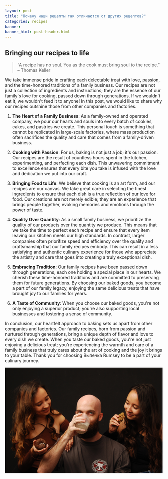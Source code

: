```yaml
---
layout: post
title: "Почему наши рецепты так отличаются от других рецептов?"
categories: recipes
banner:
banner_html: post-header.html
---
```


Bringing our recipes to life
----------------------------

> “A recipe has no soul. You as the cook must bring soul to the recipe.”
– Thomas Keller

<!-- > «У рецепта нет души. Вы, как повар, должны вложить душу в рецепт».
— Томас Келлер -->

<!-- A description of why our recipes are so tasty and alot better than normal grocery stores or manufactured food. -->


We take immense pride in crafting each delectable treat with love, passion, and the time-honored traditions of a family business. Our recipes are not just a collection of ingredients and instructions; they are the essence of our family's love for cooking, passed down through generations. If we wouldn't eat it, we wouldn't feed it to anyone! In this post, we would like to share why our recipes outshine those from other companies and factories.

1. **The Heart of a Family Business**: As a family-owned and operated company, we pour our hearts and souls into every batch of cookies, cakes, and pastries we create. This personal touch is something that cannot be replicated in large-scale factories, where mass production often sacrifices the quality and care that comes from a family-driven business.

2. **Cooking with Passion**: For us, baking is not just a job; it's our passion. Our recipes are the result of countless hours spent in the kitchen, experimenting, and perfecting each dish. This unwavering commitment to excellence ensures that every bite you take is infused with the love and dedication we put into our craft.

3. **Bringing Food to Life**: We believe that cooking is an art form, and our recipes are our canvas. We take great care in selecting the finest ingredients to ensure that each dish is a true reflection of our love for food. Our creations are not merely edible; they are an experience that brings people together, evoking memories and emotions through the power of taste.

4. **Quality Over Quantity**: As a small family business, we prioritize the quality of our products over the quantity we produce. This means that we take the time to perfect each recipe and ensure that every item leaving our kitchen meets our high standards. In contrast, larger companies often prioritize speed and efficiency over the quality and craftsmanship that our family recipes embody. This can result in a less satisfying and authentic culinary experience for those who appreciate the artistry and care that goes into creating a truly exceptional dish.

5. **Embracing Tradition**: Our family recipes have been passed down through generations, each one holding a special place in our hearts. We cherish these time-honored traditions and are committed to preserving them for future generations. By choosing our baked goods, you become a part of our family legacy, enjoying the same delicious treats that have brought joy to our families for years.

6. **A Taste of Community**: When you choose our baked goods, you're not only enjoying a superior product; you're also supporting local businesses and fostering a sense of community.

In conclusion, our heartfelt approach to baking sets us apart from other companies and factories. Our family recipes, born from passion and nurtured through generations, bring a unique depth of flavor and love to every dish we create. When you taste our baked goods, you're not just enjoying a delicious treat; you're experiencing the warmth and care of a family business that truly cares about the art of cooking and the joy it brings to your table. Thank you for choosing Выпечка Rumsey to be a part of your culinary journey.


![trio](/assets/images/trio_milk.JPG)

